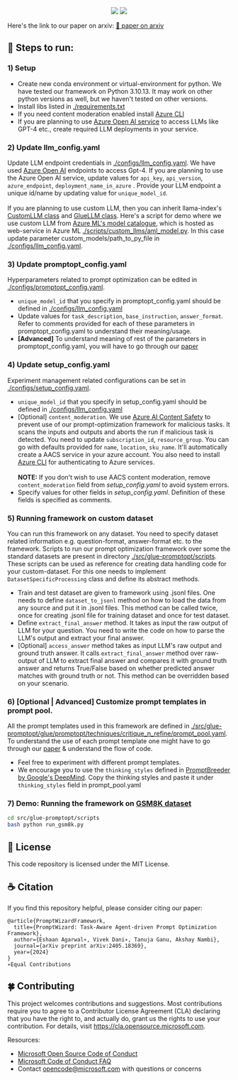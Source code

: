 <div align="center">

![](https://img.shields.io/badge/Task-Code_Related-blue)
![](https://img.shields.io/badge/Code_License-MIT-green)

</div>

Here's the link to our paper on arxiv: [📜 paper on arxiv](https://arxiv.org/abs/2405.18369)

## 🚀 Steps to run:
### 1) Setup
- Create new conda environment or virtual-environment for python. We have tested our framework on Python 3.10.13. It may work on other python versions as well, but we haven't tested on other versions. 
- Install libs listed in [./requirements.txt](./requirements.txt)
- If you need content moderation enabled install [Azure CLI](https://learn.microsoft.com/en-us/cli/azure/get-started-with-azure-cli)
- If you are planning to use [Azure Open AI service](https://learn.microsoft.com/en-us/azure/ai-services/openai/overview) to access LLMs like GPT-4 etc., create required LLM deployments in your service.

### 2) Update llm_config.yaml 
Update LLM endpoint credentials in [./configs/llm_config.yaml](./configs/llm_config.yaml). We have used [Azure Open AI](https://learn.microsoft.com/en-us/azure/ai-services/openai/overview) endpoints to access Gpt-4. If you are planning to use the Azure Open AI service, update values for `api_key`,   `api_version`, `azure_endpoint`, `deployment_name_in_azure` . Provide your LLM endpoint a unique id/name by updating value for `unique_model_id`.   
  <br />
    If you are planning to use custom LLM, then you can inherit llama-index's [CustomLLM class](https://docs.llamaindex.ai/en/stable/module_guides/models/llms/usage_custom.html) and [GlueLLM class](../glue-common/glue/common/llm/custom_llm.py). Here's a script for demo where we use custom LLM from [Azure ML's model catalogue](https://learn.microsoft.com/en-us/azure/machine-learning/concept-model-catalog?view=azureml-api-2), which is hosted as web-service in Azure ML [./scripts/custom_llms/aml_model.py](./scripts/custom_llms/aml_model.py). In this case update parameter custom_models/path_to_py_file in [./configs/llm_config.yaml](./configs/llm_config.yaml).

### 3) Update promptopt_config.yaml 
Hyperparameters related to prompt optimization can be edited in [./configs/promptopt_config.yaml](./configs/promptopt_config.yaml).
   - `unique_model_id` that you specify in promptopt_config.yaml should be defined in  [./configs/llm_config.yaml](./configs/llm_config.yaml)
   - Update values for `task_description`, `base_instruction`, `answer_format`. Refer to comments provided for each of these parameters in promptopt_config.yaml to understand their meaning/usage.
   - **[Advanced]** To understand meaning of rest of the parameters in  promptopt_config.yaml, you will have to go through our [paper](https://arxiv.org/abs/2405.18369)

### 4) Update setup_config.yaml 
Experiment management related configurations can be set in [./configs/setup_config.yaml](./configs/setup_config.yaml).
   - `unique_model_id` that you specify in setup_config.yaml should be defined in  [./configs/llm_config.yaml](./configs/llm_config.yaml) 
   - [Optional] `content_moderation`. We use [Azure AI Content Safety](https://learn.microsoft.com/en-us/azure/ai-services/content-safety/overview) to prevent use of our prompt-optimization framework for malicious tasks. It scans the inputs and outputs and aborts the run if malicious task is detected. You need to update `subscription_id`, `resource_group`. You can go with defaults provided for `name`, `location`, `sku_name`. It'll automatically create a AACS service in your azure account. You also need to install [Azure CLI](https://learn.microsoft.com/en-us/cli/azure/get-started-with-azure-cli) for authenticating to Azure services.  
   <br />**NOTE:** If you don't wish to use AACS content moderation, remove `content_moderation` field from *setup_config.yaml* to avoid system errors.
   - Specify values for other fields in *setup_config.yaml*. Definition of these fields is specified as comments. 

### 5) Running framework on custom dataset
You can run this framework on any dataset. You need to specify dataset related information e.g. question-format, answer-format etc. to the framework. Scripts to run our prompt optimization framework over some the standard datasets are present in directory [./src/glue-promptopt/scripts](./src/glue-promptopt/scripts). These scripts can be used as reference for creating data handling code for your custom-dataset.
For this one needs to implement `DatasetSpecificProcessing` class and define its abstract methods.
   - Train and test dataset are given to framework using .jsonl files. One needs to define `dataset_to_jsonl` method on how to load the data from any source and put it in .jsonl files. This method can be called twice, once for creating .jsonl file for training dataset and once for test dataset.
   - Define `extract_final_answer` method. It takes as input the raw output of LLM for your question. You need to write the code on how to parse the LLM's output and extract your final answer.
   - [Optional] `access_answer` method takes as input LLM's raw output and ground truth answer. It calls `extract_final_answer` method over raw-output of LLM to extract final answer and compares it with ground truth answer and returns True/False based on whether predicted answer matches with ground truth or not. This method can be overridden based on your scenario.

### 6) [Optional | Advanced] Customize prompt templates in prompt pool.
All the prompt templates used in this framework are defined in [./src/glue-promptopt/glue/promptopt/techniques/critique_n_refine/prompt_pool.yaml]([./src/glue-promptopt/glue/promptopt/techniques/critique_n_refine/prompt_pool.yaml]). To understand the use of each prompt template one might have to go through our [paper](https://arxiv.org/abs/2405.18369) & understand the flow of code.
   - Feel free to experiment with different prompt templates.
   - We encourage you to use the `thinking_styles` defined in [PromptBreeder by Google's DeepMind](https://github.com/vaughanlove/PromptBreeder/blob/main/pb/thinking_styles.py). Copy the thinking styles and paste it under `thinking_styles` field in prompt_pool.yaml

### 7) Demo: Running the framework on [GSM8K dataset](https://huggingface.co/datasets/openai/gsm8k)
```sh
cd src/glue-promptopt/scripts
bash python run_gsm8k.py
```

## 📖 License

This code repository is licensed under the MIT License.

## ☕️ Citation

If you find this repository helpful, please consider citing our paper:

```
@article{PromptWizardFramework,
  title={PromptWizard: Task-Aware Agent-driven Prompt Optimization Framework},
  author={Eshaan Agarwal∗, Vivek Dani∗, Tanuja Ganu, Akshay Nambi},
  journal={arXiv preprint arXiv:2405.18369},
  year={2024}
}
∗Equal Contributions
```

## 🍀 Contributing

This project welcomes contributions and suggestions. Most contributions require you to agree to a
Contributor License Agreement (CLA) declaring that you have the right to, and actually do, grant us
the rights to use your contribution. For details, visit https://cla.opensource.microsoft.com.

Resources:

- [Microsoft Open Source Code of Conduct](https://opensource.microsoft.com/codeofconduct/)
- [Microsoft Code of Conduct FAQ](https://opensource.microsoft.com/codeofconduct/faq/)
- Contact [opencode@microsoft.com](mailto:opencode@microsoft.com) with questions or concerns